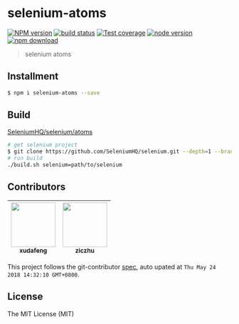 # selenium-atoms

[![NPM version][npm-image]][npm-url]
[![build status][travis-image]][travis-url]
[![Test coverage][coveralls-image]][coveralls-url]
[![node version][node-image]][node-url]
[![npm download][download-image]][download-url]

[npm-image]: https://img.shields.io/npm/v/selenium-atoms.svg?style=flat-square
[npm-url]: https://npmjs.org/package/selenium-atoms
[travis-image]: https://img.shields.io/travis/xudafeng/selenium-atoms.svg?style=flat-square
[travis-url]: https://travis-ci.org/xudafeng/selenium-atoms
[coveralls-image]: https://img.shields.io/coveralls/xudafeng/selenium-atoms.svg?style=flat-square
[coveralls-url]: https://coveralls.io/r/xudafeng/selenium-atoms?branch=master
[node-image]: https://img.shields.io/badge/node.js-%3E=_8-green.svg?style=flat-square
[node-url]: http://nodejs.org/download/
[download-image]: https://img.shields.io/npm/dm/selenium-atoms.svg?style=flat-square
[download-url]: https://npmjs.org/package/selenium-atoms

> selenium atoms

## Installment

```bash
$ npm i selenium-atoms --save
```

## Build

[SeleniumHQ/selenium/atoms](//github.com/SeleniumHQ/selenium/tree/master/javascript/atoms)

``` bash
# get selenium project
$ git clone https://github.com/SeleniumHQ/selenium.git --depth=1 --branch=selenium-2.52.0 --single-branch
# run build
./build.sh selenium=path/to/selenium
```

<!-- GITCONTRIBUTOR_START -->

## Contributors

|[<img src="https://avatars1.githubusercontent.com/u/1011681?v=4" width="100px;"/><br/><sub><b>xudafeng</b></sub>](https://github.com/xudafeng)<br/>|[<img src="https://avatars1.githubusercontent.com/u/1044425?v=4" width="100px;"/><br/><sub><b>ziczhu</b></sub>](https://github.com/ziczhu)<br/>
| :---: | :---: |


This project follows the git-contributor [spec](https://github.com/xudafeng/git-contributor), auto upated at `Thu May 24 2018 14:32:10 GMT+0800`.

<!-- GITCONTRIBUTOR_END -->

## License

The MIT License (MIT)

